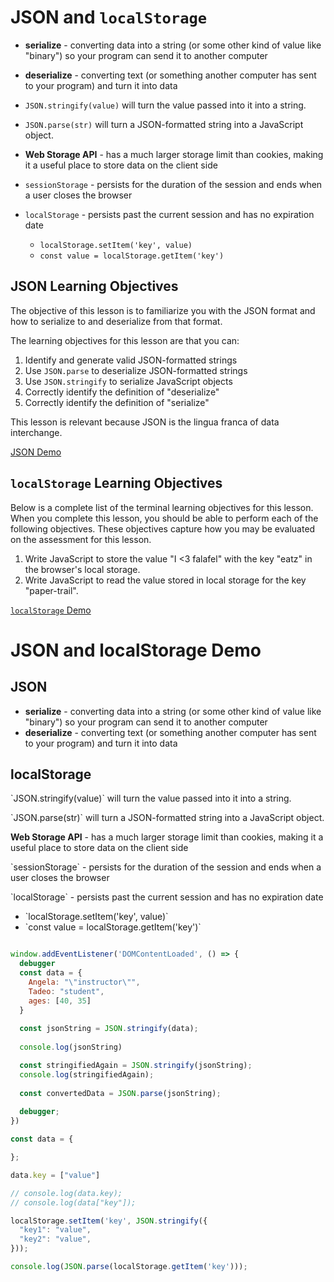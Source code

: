 # JSON and `localStorage`

- **serialize** - converting data into a string (or some other kind of value like "binary") so your program can send it to another computer

- **deserialize** - converting text (or something another computer has sent to your program) and turn it into data

- `JSON.stringify(value)` will turn the value passed into it into a string.
- `JSON.parse(str)` will turn a JSON-formatted string into a JavaScript object.

- **Web Storage API** - has a much larger storage limit than cookies, making it a useful place to store data on the client side

- `sessionStorage` - persists for the duration of the session and ends when a user closes the browser

- `localStorage` - persists past the current session and has no expiration date
  - `localStorage.setItem('key', value)`
  - `const value = localStorage.getItem('key')`

## JSON Learning Objectives

The objective of this lesson is to familiarize you with the JSON format and how to serialize to and deserialize from that format.

The learning objectives for this lesson are that you can:

1. Identify and generate valid JSON-formatted strings
2. Use `JSON.parse` to deserialize JSON-formatted strings
3. Use `JSON.stringify` to serialize JavaScript objects
4. Correctly identify the definition of "deserialize"
5. Correctly identify the definition of "serialize"

This lesson is relevant because JSON is the lingua franca of data interchange.

[JSON Demo]

## `localStorage` Learning Objectives

Below is a complete list of the terminal learning objectives for this lesson. When you complete this lesson, you should be able to perform each of the following objectives. These objectives capture how you may be evaluated on the assessment for this lesson.

1. Write JavaScript to store the value "I <3 falafel" with the key "eatz" in the browser's local storage.
2. Write JavaScript to read the value stored in local storage for the key "paper-trail".

[`localStorage` Demo]

[JSON Demo]: ./json_demo.js
[`localStorage` Demo]: ./localStorage_demo.js

JSON and localStorage Demo
==========================

JSON
----

-   **serialize** - converting data into a string (or some other kind of value like "binary") so your program can send it to another computer
-   **deserialize** - converting text (or something another computer has sent to your program) and turn it into data

localStorage
------------

\`JSON.stringify(value)\` will turn the value passed into it into a string.

\`JSON.parse(str)\` will turn a JSON-formatted string into a JavaScript object.

**Web Storage API** - has a much larger storage limit than cookies, making it a useful place to store data on the client side

\`sessionStorage\` - persists for the duration of the session and ends when a user closes the browser

\`localStorage\` - persists past the current session and has no expiration date

-   \`localStorage.setItem('key', value)\`
-   \`const value = localStorage.getItem('key')\`



```js

window.addEventListener('DOMContentLoaded', () => {
  debugger
  const data = {
    Angela: "\"instructor\"",
    Tadeo: "student",
    ages: [40, 35]
  }
  
  const jsonString = JSON.stringify(data);
  
  console.log(jsonString)

  const stringifiedAgain = JSON.stringify(jsonString);
  console.log(stringifiedAgain);
  
  const convertedData = JSON.parse(jsonString);
  
  debugger;
})

```


```js
const data = {

};

data.key = ["value"]

// console.log(data.key);
// console.log(data["key"]);

localStorage.setItem('key', JSON.stringify({
  "key1": "value",
  "key2": "value",
}));

console.log(JSON.parse(localStorage.getItem('key')));

```